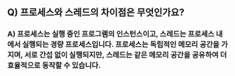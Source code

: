 ## Q) 프로세스와 스레드의 차이점은 무엇인가요?

### A) 프로세스는 실행 중인 프로그램의 인스턴스이고, 스레드는 프로세스 내에서 실행되는 경량 프로세스입니다. 프로세스는 독립적인 메모리 공간을 가지며, 서로 간섭 없이 실행되지만, 스레드는 같은 메모리 공간을 공유하여 더 효율적으로 동작할 수 있습니다.
